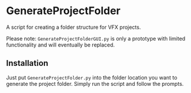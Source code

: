 # GenerateProjectFolder
A script for creating a folder structure for VFX projects.

Please note: `GenerateProjectFolderGUI.py` is only a prototype with limited functionality and will eventually be replaced.

## Installation

Just put `GenerateProjectFolder.py` into the folder location you want to generate the project folder. Simply run the script and follow the prompts.

